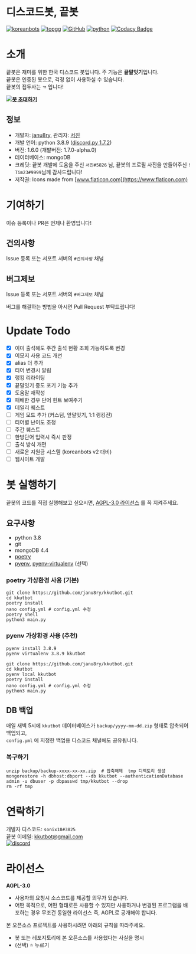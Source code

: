 # 디스코드봇, 끝봇
[![koreanbots](https://api.koreanbots.dev/widget/bots/votes/703956235900420226.svg)](https://koreanbots.dev/bots/703956235900420226)
[![topgg](https://top.gg/api/widget/servers/703956235900420226.svg)](https://top.gg/bot/703956235900420226)
[![GitHub](https://img.shields.io/badge/license-AGPL--3.0-brightgreen)](LICENSE)
[![python](https://img.shields.io/badge/python-3.8-blue)](https://www.python.org/)
[![Codacy Badge](https://api.codacy.com/project/badge/Grade/f5e1c2e0ce394529b1c57f9c8eccc7aa)](https://app.codacy.com/gh/janu8ry/kkutbot?utm_source=github.com&utm_medium=referral&utm_content=janu8ry/kkutbot&utm_campaign=Badge_Grade_Settings)

# 소개
끝봇은 재미를 위한 한국 디스코드 봇입니다.
주 기능은 **끝말잇기**입니다.   
끝봇은 인증된 봇으로, 걱정 없이 사용하실 수 있습니다.    
끝봇의 접두사는 ``ㄲ`` 입니다!

**[![봇 초대하기](https://img.shields.io/badge/%EB%B4%87%20%EC%B4%88%EB%8C%80%ED%95%98%EA%B8%B0-7289DA?style=for-the-badge&logo=discord&logoColor=white)](https://discord.com/api/oauth2/authorize?client_id=703956235900420226&permissions=126016&scope=bot)**


## 정보
- 개발자: [janu8ry](https://github.com/janu8ry), 관리자: [서진](https://github.com/seojin200403)
- 개발 언어: python 3.8.9 ([discord.py 1.7.2](https://discordpy.readthedocs.io/en/latest/index.html))
- 버전: 1.6.0 (개발버전: 1.7.0-alpha.0)
- 데이터베이스: mongoDB  
- 크레딧: 끝봇 개발에 도움을 주신 ``서진#5826`` 님, 끝봇의 프로필 사진을 만들어주신 ``! Tim23#9999``님께 감사드립니다!
- 저작권: Icons made from [www.flaticon.com](https://www.flaticon.com)


# 기여하기
이슈 등록이나 PR은 언제나 환영입니다!

## 건의사항
Issue 등록 또는 서포트 서버의 `#건의사항` 채널
## 버그제보
Issue 등록 또는 서포트 서버의 `#버그제보` 채널

버그를 해결하는 방법을 아시면 Pull Request 부탁드립니다!

# Update Todo
- [x] 이미 출석해도 주간 출석 현황 조회 가능하도록 변경
- [x] 이모지 사용 코드 개선 
- [x] alias 더 추가
- [x] 티어 변경시 알림
- [x] 랭킹 리라이팅
- [x] 끝말잇기 중도 포기 기능 추가
- [x] 도움말 재작성
- [x] 패배한 경우 단어 힌트 보여주기
- [x] 데일리 퀘스트
- [ ] 게임 모드 추가 (커스텀, 앞말잇기, 1:1 랭킹전)
- [ ] 티어별 난이도 조정
- [ ] 주간 퀘스트
- [ ] 한방단어 입력시 즉시 판정
- [ ] 출석 방식 개편
- [ ] 새로운 지원금 시스템 (koreanbots v2 대비)
- [ ] 웹사이트 개발

# 봇 실행하기
끝봇의 코드를 직접 실행해보고 싶으시면, [AGPL-3.0 라이선스](LICENSE) 를 꼭 지켜주세요.

## 요구사항
- python 3.8
- git
- mongoDB 4.4
- [poetry](https://python-poetry.org)
- [pyenv](https://github.com/pyenv/pyenv), [pyenv-virtualenv](https://github.com/pyenv/pyenv-virtualenv) (선택)

### poetry 가상환경 사용 (기본)
```shell
git clone https://github.com/janu8ry/kkutbot.git
cd kkutbot
poetry install
nano config.yml # config.yml 수정
poetry shell
python3 main.py
```

### pyenv 가상환경 사용 (추천)
```shell
pyenv install 3.8.9
pyenv virtualenv 3.8.9 kkutbot

git clone https://github.com/janu8ry/kkutbot.git
cd kkutbot
pyenv local kkutbot
poetry install
nano config.yml # config.yml 수정
python3 main.py
```

## DB 백업
매일 새벽 5시에 `kkutbot` 데이터베이스가 `backup/yyyy-mm-dd.zip` 형태로 압축되어 백업되고,   
`config.yml` 에 지정한 백업용 디스코드 채널에도 공유됩니다.

### 복구하기

```shell
unzip backup/backup-xxxx-xx-xx.zip  # 압축해제  tmp 디렉토리 생성
mongorestore -h dbhost:dbport --db kkutbot --authenticationDatabase admin -u dbuser -p dbpasswd tmp/kkutbot --drop
rm -rf tmp
```

# 연락하기

개발자 디스코드: ``sonix18#3825``    
끝봇 이메일: [kkutbot@gmail.com](mailto:kkutbot@gmail.com)    
[![discord](https://discordapp.com/api/guilds/702761942217130005/embed.png?style=banner2)](https://discord.gg/z8tRzwf)

# 라이선스

**AGPL-3.0**
- 사용자의 요청시 소스코드를 제공할 의무가 있습니다.
- 어떤 목적으로, 어떤 형태로든 사용할 수 있지만 사용하거나 변경된 프로그램을 배포하는 경우 무조건 동일한 라이선스 즉, AGPL로 공개해야 합니다.

본 오픈소스 프로젝트를 사용하시려면 아래의 규칙을 따라주세요.
- 봇 또는 레포지토리에 본 오픈소스를 사용했다는 사실을 명시
- (선택) ⭐ 누르기